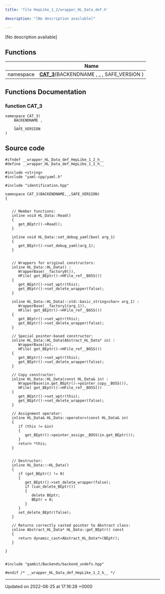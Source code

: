 ```yaml
---
title: 'file HepLike_1_2/wrapper_HL_Data_def.h'

description: "[No description available]"

---
```







[No description available]

## Functions

|                | Name           |
| -------------- | -------------- |
| namespace | **[CAT_3](/documentation/code/files/wrapper__hl__data__def_8h/#function-cat-3)**(BACKENDNAME , _ , SAFE_VERSION ) |


## Functions Documentation

### function CAT_3

```
namespace CAT_3(
    BACKENDNAME ,
    _ ,
    SAFE_VERSION 
)
```




## Source code

```
#ifndef __wrapper_HL_Data_def_HepLike_1_2_h__
#define __wrapper_HL_Data_def_HepLike_1_2_h__

#include <string>
#include "yaml-cpp/yaml.h"

#include "identification.hpp"

namespace CAT_3(BACKENDNAME,_,SAFE_VERSION)
{
   
   
   // Member functions: 
   inline void HL_Data::Read()
   {
      get_BEptr()->Read();
   }
   
   inline void HL_Data::set_debug_yaml(bool arg_1)
   {
      get_BEptr()->set_debug_yaml(arg_1);
   }
   
   
   // Wrappers for original constructors: 
   inline HL_Data::HL_Data() :
      WrapperBase(__factory0()),
      HFile( get_BEptr()->HFile_ref__BOSS())
   {
      get_BEptr()->set_wptr(this);
      get_BEptr()->set_delete_wrapper(false);
   }
   
   inline HL_Data::HL_Data(::std::basic_string<char> arg_1) :
      WrapperBase(__factory1(arg_1)),
      HFile( get_BEptr()->HFile_ref__BOSS())
   {
      get_BEptr()->set_wptr(this);
      get_BEptr()->set_delete_wrapper(false);
   }
   
   // Special pointer-based constructor: 
   inline HL_Data::HL_Data(Abstract_HL_Data* in) :
      WrapperBase(in),
      HFile( get_BEptr()->HFile_ref__BOSS())
   {
      get_BEptr()->set_wptr(this);
      get_BEptr()->set_delete_wrapper(false);
   }
   
   // Copy constructor: 
   inline HL_Data::HL_Data(const HL_Data& in) :
      WrapperBase(in.get_BEptr()->pointer_copy__BOSS()),
      HFile( get_BEptr()->HFile_ref__BOSS())
   {
      get_BEptr()->set_wptr(this);
      get_BEptr()->set_delete_wrapper(false);
   }
   
   // Assignment operator: 
   inline HL_Data& HL_Data::operator=(const HL_Data& in)
   {
      if (this != &in)
      {
         get_BEptr()->pointer_assign__BOSS(in.get_BEptr());
      }
      return *this;
   }
   
   
   // Destructor: 
   inline HL_Data::~HL_Data()
   {
      if (get_BEptr() != 0)
      {
         get_BEptr()->set_delete_wrapper(false);
         if (can_delete_BEptr())
         {
            delete BEptr;
            BEptr = 0;
         }
      }
      set_delete_BEptr(false);
   }
   
   // Returns correctly casted pointer to Abstract class: 
   inline Abstract_HL_Data* HL_Data::get_BEptr() const
   {
      return dynamic_cast<Abstract_HL_Data*>(BEptr);
   }
   
}


#include "gambit/Backends/backend_undefs.hpp"

#endif /* __wrapper_HL_Data_def_HepLike_1_2_h__ */
```


-------------------------------

Updated on 2022-08-25 at 17:16:28 +0000
